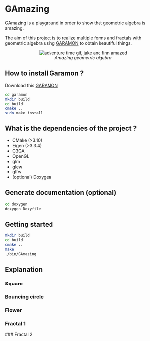 # GAmazing

GAmazing is a playground in order to show that geometric algebra is amazing.

The aim of this project is to realize multiple forms and fractals with geometric algebra using [GARAMON](https://github.com/vincentnozick/garamon) to obtain beautiful things.

<p align="center">
  <img src="https://media.giphy.com/media/XRnbDusSE2cBG/source.gif" alt="adventure time gif, jake and finn amazed"/></br>
  <i>Amazing geometric algebra</i>
</p>

## How to install Garamon ?

Download this [GARAMON](https://github.com/vincentnozick/garamon)

```bash
cd garamon
mkdir build
cd build
cmake ..
sudo make install
```

## What is the dependencies of the project ?

- CMake (>3.10)
- Eigen (>3.3.4)
- C3GA
- OpenGL
- glm
- glew
- glfw
- (optional) Doxygen

## Generate documentation (optional)

```bash
cd doxygen
doxygen Doxyfile
```

## Getting started

```bash
mkdir build
cd build
cmake ..
make
./bin/GAmazing
```

## Explanation

### Square

### Bouncing circle

### Flower

### Fractal 1

### Fractal 2